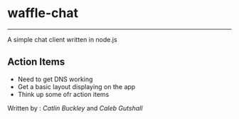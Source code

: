 # __waffle-chat__ #

* * *

A simple chat client written in node.js

## Action Items ##
- Need to get DNS working
- Get a basic layout displaying on the app
- Think up some ofr action items

Written by : _Catlin Buckley_ and _Caleb Gutshall_